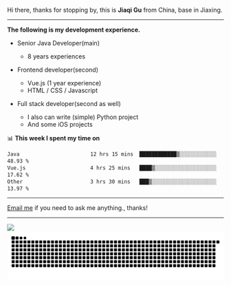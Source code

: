 Hi there, thanks for stopping by, this is **Jiaqi Gu** from China, base in Jiaxing.

---

**The following is my development experience.**

- Senior Java Developer(main)
  - 8 years experiences

- Frontend developer(second)
  - Vue.js (1 year experience)
  - HTML / CSS / Javascript
  
- Full stack developer(second as well)
  - I also can write (simple) Python project
  - And some iOS projects

📊 **This week I spent my time on**
<!--START_SECTION:waka-->

```text
Java                       12 hrs 15 mins  ████████████▒░░░░░░░░░░░░   48.93 %
Vue.js                     4 hrs 25 mins   ████▒░░░░░░░░░░░░░░░░░░░░   17.62 %
Other                      3 hrs 30 mins   ███▒░░░░░░░░░░░░░░░░░░░░░   13.97 %
```

<!--END_SECTION:waka-->

---

[Email me](mailto:htk2klwgr@mozmail.com?subject=Hiring_from_GitHub) if you need to ask me anything., thanks!

---

![]( https://visitor-badge.glitch.me/badge?page_id=githubgujiaqi)
![]( https://github.com/droid-Q/droid-Q/raw/output/github-contribution-grid-snake.svg#gh-dark-mode-only)
